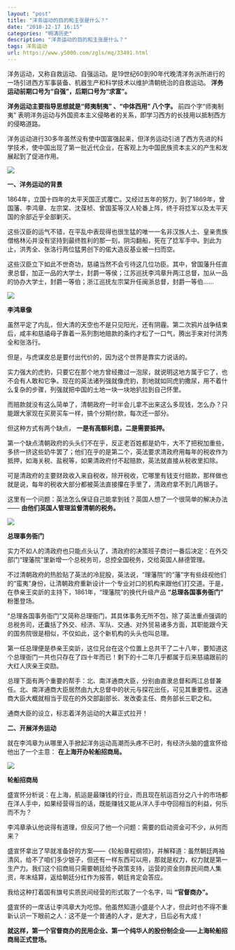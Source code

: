 ```yaml
---
layout: "post"
title: "洋务运动的目的和主张是什么？"
date: "2018-12-17 16:15"
categories: "明清历史"
description: "洋务运动的目的和主张是什么？"
tags: 洋务运动
url: https://www.y5000.com/zgls/mq/33491.html
---
```






洋务运动，又称自救运动、自强运动。是19世纪60到90年代晚清洋务派所进行的一场引进西方军事装备、机器生产和科学技术以维护清朝统治的自救运动。
**洋务运动前期口号为“自强”，后期口号为“求富”。**

**洋务运动主要指导思想就是“师夷制夷” 、“中体西用” 八个字。** 前四个字“师夷制夷”
表明洋务运动与外国资本主义侵略者的关系，即学习西方的长技用以抵制西方的侵略道路。

洋务运动进行30多年虽然没有使中国富强起来，但洋务运动引进了西方先进的科学技术，使中国出现了第一批近代企业，在客观上为中国民族资本主义的产生和发展起到了促进作用。

![](https://img.y5000.com/uploads/allimg/180921/15-1P9211325554U.jpg)

**一、洋务运动的背景**

1864年，立国十四年的太平天国正式覆亡。又经过五年的努力，到了1869年，曾国藩、李鸿章、左宗棠、沈葆桢、曾国荃等汉人轮番上阵，终于将捻军以及太平天国的余部近乎全部剿灭。

这些汉臣的运气不错，在平乱中表现得也很生猛的唯一一名非汉族人士、皇亲贵族僧格林沁并没有坚持到最终胜利的那一刻，阴沟翻船，死在了捻军手中。到此为止，洪秀全、张洛行两位猛男创下的偌大造反基业被一扫而空。

这些汉臣立下如此不世奇功，慈禧当然不会亏待这几位功臣。其中，曾国藩升任直隶总督，加正一品的大学士，封爵一等侯；江苏巡抚李鸿章升两江总督，加从一品的协办大学士，封爵一等伯；浙江巡抚左宗棠升任闽浙总督，封爵一等伯……

![](https://img.y5000.com/uploads/allimg/180921/15-1P92113263Y49.jpg)

**李鸿章像**

虽然平定了内乱，但大清的天空也不是只见阳光，还有阴霾。第二次鸦片战争结束后，咸丰和慈禧母子靠着一系列割地赔款的条约才松了一口气，腾出手来对付洪秀全和张洛行。

但是，与虎谋皮总是要付出代价的，因为这个世界是靠实力说话的。

实力强大的虎豹，只要它在那个地方曾经撒过一泡尿，就说明这地方属于它了，也不会有人敢和它争。现在的英法诸列强就像虎豹，割地就如同虎豹撒尿，用不着什么复杂的步骤，列强就把中国的土地一块一块地扒拉到自己怀里。

而赔款就没有这么简单了，清朝政府一时半会儿拿不出来这么多现钱，怎么办？只能跟大家现在买房买车一样，搞个分期付款，每次还一部分。

但这种方式有两个缺点， **一是有高额利息，二是需要抵押。**

第一个缺点清朝政府的头头们不在乎，反正老百姓都是奶牛，大不了把税加重些，多挤一挤这些奶牛罢了；他们在乎的是第二个，英法要求清政府用每年的税收作为抵押，如海关税、盐税等，如果清政府付不起赔款，英法就直接从税收里扣除。

可是清政府的主要财政收入来自税收，除开税收，它哪里有钱支付赔款，那样做也就是说，每年的税收大部分都被英法直接攥在手里了，清政府拿不到几两银子。

这里有一个问题：英法怎么保证自己能拿到钱？英国人想了一个很简单的解决办法—— **由他们英国人管理监督清朝的税务。**

**![](https://img.y5000.com/uploads/allimg/180921/15-1P921133002927.jpg)**

**总理事务衙门**

实力不如人的清政府也只能点头认了，清政府的决策班子商讨一番后决定：在外交部门“理藩院”里新增一个总税务司，总控全国税务，交给英国人赫德管理。

不过清朝政府的热脸贴了英法的冷屁股，英法说，“理藩院”的“藩”字有些歧视他们的“蛮夷”身份，让清朝政府重新设计一个专业对口的机构来跟他们打交道。于是，在恭亲王奕訢的主持下，1861年，“理藩院”的换代升级产品
**“总理各国事务衙门”** 粉墨登场。

“总理各国事务衙门”又简称总理衙门，其具体事务无所不包，除了英法重点强调的总税务司，还囊括了外交、经济、军队、交通、对外贸易诸多方面，其职能跟今天的国务院很是相似，不仅如此，这个新机构的头头也叫总理。

第一任总理便是恭亲王奕訢，这位兄台在这个位置上总共干了二十八年，要知道这个总理衙门一共也只存在了四十年而已！剩下的十二年几乎都属于后来慈禧跟前的大红人庆亲王奕劻。

总理下面有两个重要的帮手：北、南洋通商大臣，分别由直隶总督和两江总督兼任。北、南洋通商大臣居然由九大总督中的状元与探花出任，可见其重要性。这通商大臣大概就相当于现在的外交部副部长、发改委主任、商务部长三职之和。

通商大臣的设立，标志着洋务运动的大幕正式拉开！

**二、开展洋务运动**

就在李鸿章为从哪里入手掀起洋务运动高潮而头疼不已时，有经济头脑的盛宣怀给他出了一个主意： **在上海开办轮船招商局。**

**![](https://img.y5000.com/uploads/allimg/180921/15-1P921133103B7.jpg)**

**轮船招商局**

盛宣怀分析说：在上海，航运是最赚钱的行业，而且现在航运百分之八十的市场都在洋人手中，如果经营得当的话，既能赚钱又能从洋人手中夺回相当的利益，何乐而不为？

李鸿章承认他说得有道理，但反问了他一个问题：需要的启动资金可不少，从何而来？

盛宣怀拿出了早就准备好的方案——《轮船章程纲领》，并解释道：虽然朝廷两袖清风，给不了咱们多少银子，但还有一样东西可以用，那就是权力，权力就是第一生产力。我们这个招商局只需要朝廷给予政策支持，运营的资金则靠民间商人集资，年末结算，返给朝廷分红作为报答，朝廷肯定会答应。

我给这种打着国有旗号实质民间经营的形式取了一个名字，叫 **“官督商办”。**

盛宣怀的一席话让李鸿章大为吃惊。他虽然知道小盛是个人才，但此时也不得不重新认识一下眼前之人：这不是一个普通的人才，是大才，日后必有大成！

**就这样，第一个官督商办的民用企业、第一个纯华人的股份制企业——上海轮船招商局正式登场。**
